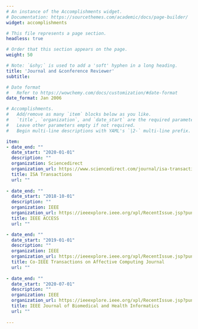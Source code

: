 ```yaml
---
# An instance of the Accomplishments widget.
# Documentation: https://sourcethemes.com/academic/docs/page-builder/
widget: accomplishments

# This file represents a page section.
headless: true

# Order that this section appears on the page.
weight: 50

# Note: `&shy;` is used to add a 'soft' hyphen in a long heading.
title: 'Journal and &conference Reviewer'
subtitle:

# Date format
#   Refer to https://wowchemy.com/docs/customization/#date-format
date_format: Jan 2006

# Accomplishments.
#   Add/remove as many `item` blocks below as you like.
#   `title`, `organization`, and `date_start` are the required parameters.
#   Leave other parameters empty if not required.
#   Begin multi-line descriptions with YAML's `|2-` multi-line prefix.

item:
- date_end: ""
  date_start: "2020-01-01"
  description: ""
  organization: Sciencedirect
  organization_url: https://www.sciencedirect.com/journal/isa-transactions
  title: ISA Transactions  
  url: ""
  
- date_end: ""
  date_start: "2018-10-01"
  description: ""
  organization: IEEE
  organization_url: https://ieeexplore.ieee.org/xpl/RecentIssue.jsp?punumber=6287639
  title: IEEE ACCESS  
  url: ""

- date_end: ""
  date_start: "2019-01-01"
  description: ""
  organization: IEEE
  organization_url: https://ieeexplore.ieee.org/xpl/RecentIssue.jsp?punumber=5165369
  title: Co-IEEE Transactions on Affective Computing Journal 
  url: ""
  
- date_end: ""
  date_start: "2020-07-01"
  description: ""
  organization: IEEE
  organization_url: https://ieeexplore.ieee.org/xpl/RecentIssue.jsp?punumber=6221020
  title: IEEE Journal of Biomedical and Health Informatics 
  url: ""  
  
---
```

